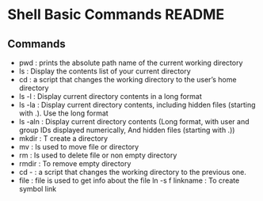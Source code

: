 # Shell Basic Commands README
## Commands
- pwd : prints the absolute path name of the current working directory
- ls  : Display the contents list of your current directory
- cd  : a script that changes the working directory to the user’s home directory
- ls -l : Display current directory contents in a long format
- ls -la : Display current directory contents, including hidden files (starting with .). Use the long format
- ls -aln : Display current directory contents (Long format, with user and group IDs displayed numerically, And hidden files (starting with .))
- mkdir : T create a directory
- mv : Is used to move file or directory
- rm : Is used to delete file or non empty directory 
- rmdir : To remove empty directory
- cd - : a script that changes the working directory to the previous one.
- file : file is used to get info about the file
ln -s f linkname : To create symbol link
